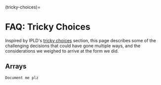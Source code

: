 (tricky-choices)=
# FAQ: Tricky Choices

Inspired by IPLD's [tricky choices](https://ipld.io/design/tricky-choices/) section,
this page describes some of the challenging decisions that could have gone multiple ways,
and the considerations we weighed to arrive at the form we did. 

## Arrays

```{admonition} Hey
Document me plz
```